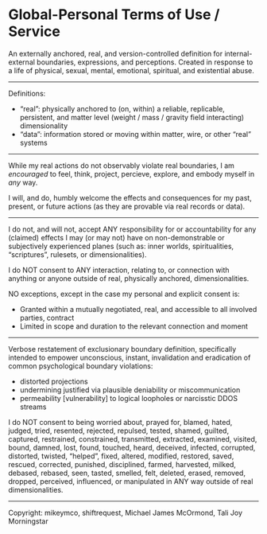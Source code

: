 # Global-Personal Terms of Use / Service

An externally anchored, real, and version-controlled definition for internal-external boundaries, expressions, and perceptions. Created in response to a life of physical, sexual, mental, emotional, spiritual, and existential abuse.

---

Definitions:
- “real”: physically anchored to (on, within) a reliable, replicable, persistent, and matter level (weight / mass / gravity field interacting) dimensionality
- “data”: information stored or moving within matter, wire, or other “real” systems

---

While my real actions do not observably violate real boundaries, I am _encouraged_ to feel, think, project, percieve, explore, and embody myself in _any_ way.

I will, and do, humbly welcome the effects and consequences for my past, present, or future actions (as they are provable via real records or data).

---

I do not, and will not, accept ANY responsibility for or accountability for any (claimed) effects I may (or may not) have on non-demonstrable or subjectively experienced planes (such as: inner worlds, spiritualities, “scriptures”, rulesets, or dimensionalities).

I do NOT consent to ANY interaction, relating to, or connection with anything or anyone outside of real, physically anchored, dimensionalities.

NO exceptions, except in the case my personal and explicit consent is:
- Granted within a mutually negotiated, real, and accessible to all involved parties, contract
- Limited in scope and duration to the relevant connection and moment

---

Verbose restatement of exclusionary boundary definition, specifically intended to empower unconscious, instant, invalidation and eradication of common psychological boundary violations:
- distorted projections
- undermining justified via plausible deniability or miscommunication
- permeability [vulnerability] to logical loopholes or narcisstic DDOS streams

I do NOT consent to being worried about, prayed for, blamed, hated, judged, tried, resented, rejected, repulsed, tested, shamed, guilted, captured, restrained, constrained, transmitted, extracted, examined, visited, bound, damned, lost, found, touched, heard, deceived, infected, corrupted, distorted, twisted, “helped”, fixed, altered, modified, restored, saved, rescued, corrected, punished, disciplined, farmed, harvested, milked, debased, rebased, seen, tasted, smelled, felt, deleted, erased, removed, dropped, perceived, influenced, or manipulated in ANY way outside of real dimensionalities.

---

Copyright: mikeymco, shiftrequest, Michael James McOrmond, Tali Joy Morningstar
